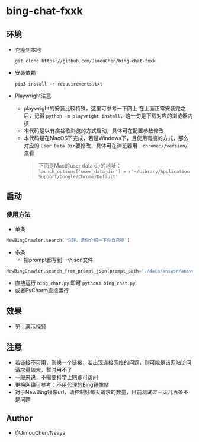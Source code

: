 # bing-chat-fxxk

## 环境

- 克隆到本地

    `git clone https://github.com/JimouChen/bing-chat-fxxk`
- 安装依赖

    `pip3 install -r requuirements.txt`
- Playwright注意
  - playwright的安装比较特殊，这里可参考一下网上
    在上面正常安装完之后，记得 `python -m playwright install`，这一句是下载对应的浏览器内核
  - 本代码是以有痕谷歌浏览的方式启动，具体可在配置参数修改
  - 本代码是在MacOS下完成，若是Windows下，且使用有痕的方式，那么对应的 `User Data Dir`要修改，具体可在浏览器用：`chrome://version/`查看
    > 下面是Mac的user data dir的地址：
    `launch_options['user_data_dir'] = r'~/Library/Application Support/Google/Chrome/Default'`
    

## 启动

### 使用方法

- 单条
```python
NewBingCrawler.search('你好，请你介绍一下你自己吧')
```
- 多条
  - 把prompt都写到一个json文件

```python
NewBingCrawler.search_from_prompt_json(prompt_path='./data/answer/answer.json')
```

- 直接运行 `bing_chat.py` 即可
  `python3 bing_chat.py`
- 或者PyCharm直接运行


## 效果

- 见：[演示视频](https://www.bilibili.com/video/BV1Lm4y1W7hU/?spm_id_from=333.999.0.0&vd_source=f211b55f6edc2cc09cd5609cdd5f5cab)


## 注意

- 若链接不可用，则换一个链接，若出现连接网络的问题，则可能是该网站访问请求量较大，暂时用不了
- 一般来说，不需要科学上网即可访问
- 更换网络可参考：[不用代理的Bing镜像站](https://github.com/Nothingness-Void/Public-bing-chatgpt-proxy)
- 对于NewBing镜像url，请控制好每天请求的数量，目前测试过一天几百条不是问题


## Author

- @JimouChen/Neaya